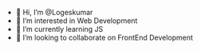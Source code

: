 - 👋 Hi, I’m @Logeskumar
- 👀 I’m interested in Web Development
- 🌱 I’m currently learning JS
- 💞️ I’m looking to collaborate on FrontEnd Development


<!---
Logeskumar18/Logeskumar18 is a ✨ special ✨ repository because its `README.md` (this file) appears on your GitHub profile.
You can click the Preview link to take a look at your changes.
--->

